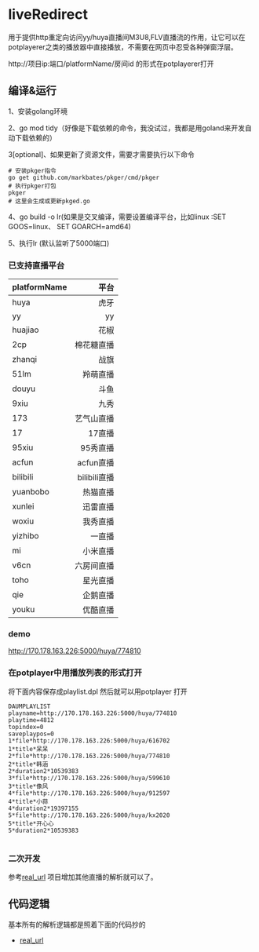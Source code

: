# liveRedirect
用于提供http重定向访问yy/huya直播间M3U8,FLV直播流的作用，让它可以在potplayerer之类的播放器中直接播放，不需要在网页中忍受各种弹窗浮层。

http://项目ip:端口/platformName/房间id 的形式在potplayerer打开

## 编译&运行
1、安装golang环境

2、go mod tidy（好像是下载依赖的命令，我没试过，我都是用goland来开发自动下载依赖的）

3[optional]、如果更新了资源文件，需要才需要执行以下命令        
```shell script
# 安装pkger指令
go get github.com/markbates/pkger/cmd/pkger
# 执行pkger打包
pkger
# 这里会生成或更新pkged.go
``` 

4、go build -o lr(如果是交叉编译，需要设置编译平台，比如linux :SET GOOS=linux、 SET GOARCH=amd64)

5、执行lr (默认监听了5000端口)

### 已支持直播平台
| platformName |  平台| 
| :-----| ----: | 
| huya | 虎牙 | 
| yy | yy | 
| huajiao | 花椒 | 
| 2cp | 棉花糖直播 | 
| zhanqi | 战旗 | 
| 51lm | 羚萌直播 | 
| douyu| 斗鱼 | 
| 9xiu| 九秀 | 
| 173| 艺气山直播 | 
| 17| 17直播 |
| 95xiu| 95秀直播 | 
| acfun| acfun直播 | 
| bilibili| bilibili直播 |
| yuanbobo | 热猫直播 |  
| xunlei | 迅雷直播 |  
| woxiu | 我秀直播 |  
| yizhibo | 一直播 |  
| mi | 小米直播 |  
| v6cn | 六房间直播 |  
| toho | 星光直播 |  
| qie | 企鹅直播 |  
| youku | 优酷直播 |  


### demo
http://170.178.163.226:5000/huya/774810

### 在potplayer中用播放列表的形式打开

将下面内容保存成playlist.dpl 然后就可以用potplayer 打开
```
DAUMPLAYLIST
playname=http://170.178.163.226:5000/huya/774810
playtime=4812
topindex=0
saveplaypos=0
1*file*http://170.178.163.226:5000/huya/616702
1*title*呆呆
2*file*http://170.178.163.226:5000/huya/774810
2*title*韩涵
2*duration2*10539383
3*file*http://170.178.163.226:5000/huya/599610
3*title*像风
4*file*http://170.178.163.226:5000/huya/912597
4*title*小蒜
4*duration2*19397155
5*file*http://170.178.163.226:5000/huya/kx2020
5*title*开心心
5*duration2*10539383


```


### 二次开发

参考[real_url](https://github.com/wbt5/real-url) 项目增加其他直播的解析就可以了。


## 代码逻辑
基本所有的解析逻辑都是照着下面的代码抄的
- [real_url](https://github.com/wbt5/real-url)
